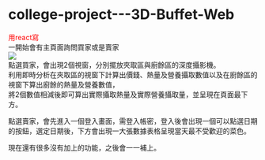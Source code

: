 # college-project---3D-Buffet-Web
<font color=#FF0000>用react寫</font>  
一開始會有主頁面詢問買家或是賣家  
<img src="../Users/29191/OneDrive/桌面/buffet1.png" />  
點選買家，會出現2個視窗，分別擺放夾取區與廚餘區的深度攝影機。  
利用即時分析在夾取區的視窗下計算出價錢、熱量及營養攝取數值以及在廚餘區的視窗下算出廚餘的熱量及營養數值，  
將2個數值相減後即可算出實際攝取熱量及實際營養攝取量，並呈現在頁面最下方。  

點選賣家，會先進入一個登入畫面，需登入帳密，登入後會出現一個可以點選日期的按鈕，選定日期後，下方會出現一大張數據表格呈現當天最不受歡迎的菜色。  

現在還有很多沒有加上的功能，之後會一一補上。  
